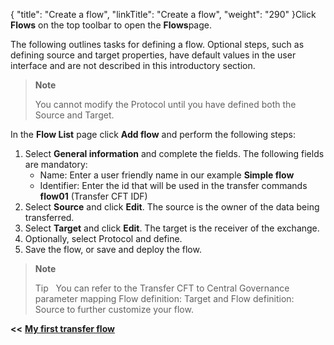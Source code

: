 {
    "title": "Create a flow",
    "linkTitle": "Create a flow",
    "weight": "290"
}Click <span class="bold_in_para">****Flows**** </span>on the top toolbar to open the<span class="bold_in_para"> ****Flows****</span>page.

The following outlines tasks for defining a flow. Optional steps, such as defining source and target properties, have default values in the user interface and are not described in this introductory section.

> **Note**
>
> You cannot modify the Protocol until you have defined both the Source and Target.

In the <span class="bold_in_para">****Flow List****</span> page click <span class="bold_in_para">****Add flow****</span> and perform the following steps:

1. Select **General information** and complete the fields. The following fields are mandatory:
    -   Name: Enter a user friendly name in our example <span class="bold_in_para">****Simple flow****</span>
    -   Identifier: Enter the id that will be used in the transfer commands <span class="bold_in_para">****flow01**** </span>(Transfer CFT IDF)
1. Select <span class="bold_in_para">****Source**** </span>and click <span class="bold_in_para">****Edit****</span>. The source is the owner of the data being transferred.
1. Select <span class="bold_in_para">****Target**** </span>and click <span class="bold_in_para">****Edit****</span>. The target is the receiver of the exchange.
1. Optionally, select Protocol and define.
1. Save the flow, or save and deploy the flow.

> **Note**
>
> Tip  
> You can refer to the Transfer CFT to Central Governance parameter mapping Flow definition: Target and Flow definition: Source to further customize your flow.

<span class="bold_in_para">****&lt;&lt;**** </span><a href="../../" class="bold_in_para MCXref xref xrefbold_in_para"><strong><strong>My first transfer flow</strong></strong></a>

